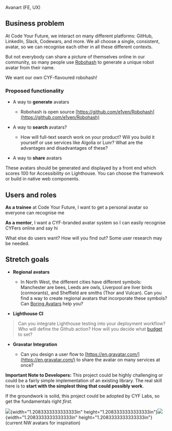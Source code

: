 Avanart (FE, UX)

## Business problem

At Code Your Future, we interact on many different platforms: GitHub,
LinkedIn, Slack, Codewars, and more. We all choose a single, consistent,
avatar, so we can recognise each other in all these different contexts.

But not everybody can share a picture of themselves online in our
community, so many people use
[Robohash](https://robohash.org/) to generate a unique
robot avatar from their name.

We want our own CYF-flavoured robohash!

### Proposed functionality

- A way to **generate** avatars

  - Robohash is open source
    [https://github.com/e1ven/Robohash](https://github.com/e1ven/Robohash)

- A way to **search** avatars?

  - How will full-text search work on your product? Will you build
    it yourself or use services like Algolia or Lunr? What are the
    advantages and disadvantages of these?

- A way to **share** avatars

These avatars should be generated and displayed by a front end which
scores 100 for Accessibility on Lighthouse. You can choose the framework
or build in native web components.

## Users and roles

**As a trainee** at Code Your Future, I want to get a personal avatar so
everyone can recognise me

**As a mentor**, I want a CYF-branded avatar system so I can easily
recognise CYFers online and say hi

What else do users want? How will you find out? Some user research may
be needed.

## Stretch goals

- **Regional avatars**

  - In North West, the different cities have different symbols:
    Manchester are bees, Leeds are owls, Liverpool are liver birds
    (cormorants), and Sheffield are smiths (Thor and Vulcan). Can
    you find a way to create regional avatars that incorporate these
    symbols? Can [Boring
    Avatars](https://boringavatars.com/) help you?

- **Lighthouse CI**

> Can you integrate Lighthouse testing into your deployment workflow?
> Who will define the Github action? How will you decide what
> [budget](https://web.dev/use-lighthouse-for-performance-budgets/)
> to set?

- **Gravatar Integration**

  - Can you design a user flow to
    [https://en.gravatar.com/](https://en.gravatar.com/)
    to share the avatar on many services at once?

**Important Note to Developers:** This project could be highly
challenging or could be a fairly simple implementation of an existing
library. The real skill here is to **start with the simplest thing that
could possibly work**.

If the groundwork is solid, this project could be adopted by CYF Labs,
so get the fundamentals right _first._

![](media/image3.png){width="1.2083333333333333in"
height="1.2083333333333333in"}![](media/image2.png){width="1.2083333333333333in"
height="1.2083333333333333in"}(current NW avatars for inspiration)

